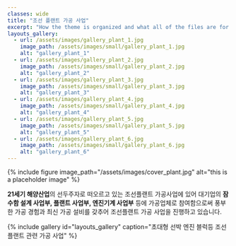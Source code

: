 ```yaml
---
classes: wide
title: "조선 플랜트 가공 사업"
excerpt: "How the theme is organized and what all of the files are for."
layouts_gallery:
  - url: /assets/images/gallery_plant_1.jpg
    image_path: /assets/images/small/gallery_plant_1.jpg
    alt: "gallery_plant_1"
  - url: /assets/images/gallery_plant_2.jpg
    image_path: /assets/images/small/gallery_plant_2.jpg
    alt: "gallery_plant_2"
  - url: /assets/images/gallery_plant_3.jpg
    image_path: /assets/images/small/gallery_plant_3.jpg
    alt: "gallery_plant_3"
  - url: /assets/images/gallery_plant_4.jpg
    image_path: /assets/images/small/gallery_plant_4.jpg
    alt: "gallery_plant_4"
  - url: /assets/images/gallery_plant_5.jpg
    image_path: /assets/images/small/gallery_plant_5.jpg
    alt: "gallery_plant_5"
  - url: /assets/images/gallery_plant_6.jpg
    image_path: /assets/images/small/gallery_plant_6.jpg
    alt: "gallery_plant_6"
---
```


{% include figure image_path="/assets/images/cover_plant.jpg" alt="this is a placeholder image" %}

**21세기 해양산업**의 선두주자로 떠오르고 있는 조선플랜트 가공사업에 있어 대기업의 **잠수함 설계 사업부, 플랜트 사업부, 엔진기계 사업부** 등에 가공업체로 참여함으로써 풍부한 가공 경험과 최신 가공 설비를 갖추어 조선플랜트 가공 사업을 진행하고 있습니다.

{% include gallery id="layouts_gallery" caption="초대형 선박 엔진 블럭등 조선 플랜트 관련 가공 사업" %}

